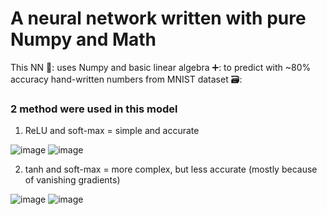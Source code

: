 # A neural network written with pure Numpy and Math
This NN 🤖: uses Numpy and basic linear algebra ➕: to predict with ~80% accuracy hand-written numbers from MNIST dataset 🗃️:

### 2 method were used in this model
1. ReLU and soft-max = simple and accurate

![image](https://github.com/user-attachments/assets/85c342ba-baa3-43e9-8dcb-32847c84a1eb)
![image](https://github.com/user-attachments/assets/5511b928-184b-4784-bab3-7cfb030cece5)

2. tanh and soft-max = more complex, but less accurate (mostly because of vanishing gradients)

![image](https://github.com/user-attachments/assets/bca07169-8fb0-4cae-b7ca-65ac5e165644)
![image](https://github.com/user-attachments/assets/ab0e264c-6ad7-469d-a371-cb9804fb105f)
